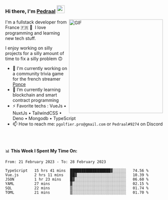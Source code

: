 ### Hi there, I'm <a href="https://pedraal.dev" target="_blank">Pedraal</a> <img src="https://media.giphy.com/media/hvRJCLFzcasrR4ia7z/giphy.gif" width="25px">
<img align="right" alt="GIF" src="https://pedraal.dev/avatar.png" width="300" height="300" />

I'm a fullstack developer from France 🇫🇷 🥖 &nbsp;I love programming and learning new
tech stuff.

I enjoy working on silly projects for a silly amount of time to fix a silly problem 🙃

- 🔭  I'm currently working on a community trivia game for the french streamer <a href="https://twitch.tv/ponce" target="_blank">Ponce</a>
- 🌱 I’m currently learning blockchain and smart contract programming
- ⚡ Favorite techs : VueJs &bull; NuxtJs &bull; TailwindCSS &bull; Deno &bull; Mongodb &bull; TypeScript
- 📫 How to reach me: `pgolfier.pro@gmail.com` or `Pedraal#9274` on Discord

<br>
<br>

📊 **This Week I Spent My Time On:**
<!--START_SECTION:waka-->

```text
From: 21 February 2023 - To: 28 February 2023

TypeScript   15 hrs 41 mins  ██████████████████▓░░░░░░   74.56 %
Vue.js       2 hrs 11 mins   ██▓░░░░░░░░░░░░░░░░░░░░░░   10.39 %
JSON         1 hr 23 mins    █▓░░░░░░░░░░░░░░░░░░░░░░░   06.60 %
YAML         27 mins         ▓░░░░░░░░░░░░░░░░░░░░░░░░   02.15 %
SQL          22 mins         ▒░░░░░░░░░░░░░░░░░░░░░░░░   01.74 %
TOML         21 mins         ▒░░░░░░░░░░░░░░░░░░░░░░░░   01.70 %
```

<!--END_SECTION:waka-->
